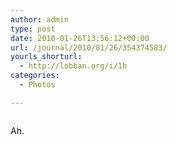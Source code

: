```yaml
---
author: admin
type: post
date: 2010-01-26T13:56:12+00:00
url: /journal/2010/01/26/354374583/
yourls_shorturl:
  - http://lobban.org/i/1h
categories:
  - Photos

---
```

<div class="figure">
  <img src="http://andy.lobban.org/photo/1280/354374583/1/tumblr_kwuxdog1XP1qzrl7b" alt="" />
</div>

Ah.